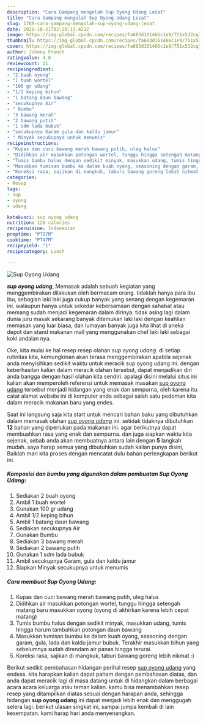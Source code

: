 ```yaml
---
description: "Cara Gampang mengolah Sup Oyong Udang Lezat"
title: "Cara Gampang mengolah Sup Oyong Udang Lezat"
slug: 1789-cara-gampang-mengolah-sup-oyong-udang-lezat
date: 2020-10-21T02:20:13.421Z
image: https://img-global.cpcdn.com/recipes/fa683d161466c1e9/751x532cq70/sup-oyong-udang-foto-resep-utama.jpg
thumbnail: https://img-global.cpcdn.com/recipes/fa683d161466c1e9/751x532cq70/sup-oyong-udang-foto-resep-utama.jpg
cover: https://img-global.cpcdn.com/recipes/fa683d161466c1e9/751x532cq70/sup-oyong-udang-foto-resep-utama.jpg
author: Johnny French
ratingvalue: 4.8
reviewcount: 11
recipeingredient:
- "2 buah oyong"
- "1 buah wortel"
- "100 gr udang"
- "1/2 keping bihun"
- "1 batang daun bawang"
- "secukupnya Air"
- " Bumbu"
- "3 bawang merah"
- "2 bawang putih"
- "1 sdm lada bubuk"
- "secukupnya Garam gula dan kaldu jamur"
- " Minyak secukupnya untuk menumis"
recipeinstructions:
- "Kupas dan cuci bawang merah bawang putih, uleg halus"
- "Didihkan air masukkan potongan wortel, tunggu hingga setengah matang baru masukkan oyong (oyong di akhirkan karena lebih cepat matang)"
- "Tumis bumbu halus dengan sedikit minyak, masukkan udang, tumis hingga harum tambahkan potongan daun bawang"
- "Masukkan tumisan bumbu ke dalam kuah oyong, seasoning dengan garam, gula, lada dan kaldu jamur bubuk. Terakhir masukkan bihun yang sebelumnya sudah direndam air panas hingga terurai."
- "Koreksi rasa, sajikan di mangkuk, taburi bawang goreng lebih nikmat :)"
categories:
- Resep
tags:
- sup
- oyong
- udang

katakunci: sup oyong udang 
nutrition: 120 calories
recipecuisine: Indonesian
preptime: "PT37M"
cooktime: "PT47M"
recipeyield: "1"
recipecategory: Lunch

---
```



![Sup Oyong Udang](https://img-global.cpcdn.com/recipes/fa683d161466c1e9/751x532cq70/sup-oyong-udang-foto-resep-utama.jpg)

<b><i>sup oyong udang</i></b>, Memasak adalah sebuah kegiatan yang menggembirakan dilakukan oleh bermacam orang. tidaklah hanya para ibu ibu, sebagian laki laki juga cukup banyak yang senang dengan kegemaran ini. walaupun hanya untuk sekedar kebersamaan dengan sahabat atau memang sudah menjadi kegemaran dalam dirinya. tidak asing lagi dalam dunia juru masak sekarang banyak ditemukan laki laki dengan keahlian memasak yang luar biasa, dan lumayan banyak juga kita lihat di aneka depot dan stand makanan mall yang menggunakan chef laki laki sebagai koki andalan nya.



Oke, kita mulai ke hal resep resep olahan <i>sup oyong udang</i>. di setiap rutinitas kita, kemungkinan akan terasa menggembirakan apabila sejenak anda menyisihkan sedikit waktu untuk meracik sup oyong udang ini. dengan keberhasilan kalian dalam meracik olahan tersebut, dapat menjadikan diri anda bangga dengan hasil olahan kita sendiri. apalagi disini melalui situs ini kalian akan memperoleh referensi untuk memasak masakan <u>sup oyong udang</u> tersebut menjadi hidangan yang enak dan sempurna, oleh karena itu catat alamat website ini di komputer anda sebagai salah satu pedoman kita dalam meracik makanan baru yang endes.


Saat ini langsung saja kita start untuk mencari bahan baku yang dibutuhkan dalam memasak olahan <u><i>sup oyong udang</i></u> ini. setidak tidaknya dibutuhkan <b>12</b> bahan yang diperlukan pada makanan ini. agar berikutnya dapat membuahkan rasa yang enak dan sempurna. dan juga siapkan waktu kita sejenak, sebab anda akan membuatnya antara lain dengan <b>5</b> langkah mudah. saya harap semua yang dibutuhkan sudah kalian punya disini, Baiklah mari kita proses dengan mencatat dulu bahan perlengkapan berikut ini.

<!--inarticleads1-->

##### Komposisi dan bumbu yang digunakan dalam pembuatan Sup Oyong Udang:

1. Sediakan 2 buah oyong
1. Ambil 1 buah wortel
1. Gunakan 100 gr udang
1. Ambil 1/2 keping bihun
1. Ambil 1 batang daun bawang
1. Sediakan secukupnya Air
1. Gunakan  Bumbu
1. Sediakan 3 bawang merah
1. Sediakan 2 bawang putih
1. Gunakan 1 sdm lada bubuk
1. Ambil secukupnya Garam, gula dan kaldu jamur
1. Siapkan  Minyak secukupnya untuk menumis




<!--inarticleads2-->

##### Cara membuat Sup Oyong Udang:

1. Kupas dan cuci bawang merah bawang putih, uleg halus
1. Didihkan air masukkan potongan wortel, tunggu hingga setengah matang baru masukkan oyong (oyong di akhirkan karena lebih cepat matang)
1. Tumis bumbu halus dengan sedikit minyak, masukkan udang, tumis hingga harum tambahkan potongan daun bawang
1. Masukkan tumisan bumbu ke dalam kuah oyong, seasoning dengan garam, gula, lada dan kaldu jamur bubuk. Terakhir masukkan bihun yang sebelumnya sudah direndam air panas hingga terurai.
1. Koreksi rasa, sajikan di mangkuk, taburi bawang goreng lebih nikmat :)




Berikut sedikit pembahasan hidangan perihal resep <u>sup oyong udang</u> yang endess. kita harapkan kalian dapat paham dengan pembahasan diatas, dan anda dapat meracik lagi di masa datang untuk di hidangkan dalam berbagai acara acara keluarga atau teman kalian. kamu bisa menambahkan resep resep yang ditampilkan diatas sesuai dengan harapan anda, sehingga hidangan <b>sup oyong udang</b> ini dapat menjadi lebih enak dan menggugah selera lagi. berikut ulasan singkat ini, sampai jumpa kembali di lain kesempatan. kami harap hari anda menyenangkan.
